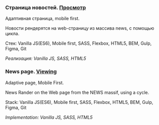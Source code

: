 ### Страница новостей. [Просмотр](https://human97.github.io/space_x_launch_list/dist/)

Адаптивная страница, mobile first.

Новости рендерятся на web-страницу из массива news, с помощью цикла.


Стек: Vanilla JS(ES6), Mobile first, SASS, Flexbox, HTML5, BEM, Gulp, Figma, Git

*Реализация: Vanilla JS, SASS, HTML5*


### News page. [Viewing](https://human97.github.io/space_x_launch_list/dist/)

Adaptive page, Mobile First.

News Rander on the Web page from the NEWS massif, using a cycle.


Stack: Vanilla JS(ES6), Mobile first, SASS, Flexbox, HTML5, BEM, Gulp, Figma, Git

*Implementation: Vanilla JS, SASS, HTML5*